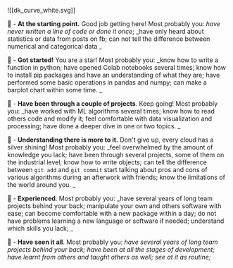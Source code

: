 ![[dk_curve_white.svg]]


🥚 - **At the starting point.** Good job getting here! Most probably you:
	*have never written a line of code or done it once*;
	_have only heard about statistics or data from posts on fb;
	 can not tell the difference between numerical and categorical data
	 _

🐣  - **Got started!** You are a star! Most probably you:
     _know how to write a function in python;
     have opened Colab notebooks several times;
     know how to install pip packages and have an understanding of what they are;
     have performed some basic operations in pandas and numpy;
     can make a barplot chart within some time.
     _

🐥 - **Have been through a couple of projects**. Keep going! Most probably you:
     _have worked with ML algorithms several times;
     know how to read others code and modify it;
     feel comfortable with data visualization and processing;
     have done a deeper dive in one or two topics.
     _

🍳 - **Understanding there is more to it.** Don't give up, every cloud has a silver shining! Most probably you:
     _feel overwhelmed by the amount of knowledge you lack;
     have been through several projects, some of them on the industrial level;
     know how to write objects;
     can tell the difference between `git add` and `git commit`
     start talking about pros and cons of various algorithms during an afterwork with friends;
     know the limitations of the world around you.
     _

🐓 - **Experienced**. Most probably you:
     _have several years of long team projects behind your back;
     manipulate your own and others software with ease;
     can become comfortable with a new package within a day;
     do not have problems learning a new language or software if needed;
     understand which skills you lack;
     _

🍗 - **Have seen it all**. Most probably you:
     _have several years of long team projects behind your back;
     have been at all the stages of development;
     have learnt from others and taught others as well;
     see at it as routine;_
     